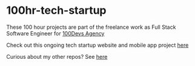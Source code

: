 # 100hr-tech-startup

These 100 hour projects are part of the freelance work as Full Stack Software Engineer for [100Devs Agency](https://www.linkedin.com/company/100devs/)

Check out this ongoing tech startup website and mobile app project [here](https://100hr-tech-startup.vercel.app/)

Curious about my other repos? See [here](https://github.com/agcdtmr?tab=repositories)


